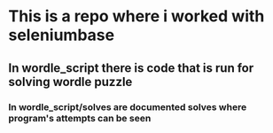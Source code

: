 # This is a repo where i worked with seleniumbase
## In wordle_script there is code that is run for solving wordle puzzle
### In wordle_script/solves are documented solves where program's attempts can be seen
